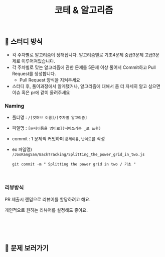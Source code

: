 <div align="center">
  <h1>코테 & 알고리즘</h1>


<br/>

</div>

## 📌 스터디 방식

- 각 주차별로 알고리즘이 정해집니다. 알고리즘별로 기초4문제 중급3문제 고급3문제로 이루어져있습니다.
- 각 주차별로 맞는 알고리즘에 관한 문제를 5문제 이상 풀어서 Commit하고 Pull Request를 생성합니다.
  - Pull Request 양식을 지켜주세요
- 스터디 후, 풀이과정에서 알게됐거나, 알고리즘에 대해서 좀 더 자세히 알고 싶으면 이슈 혹은 pr에 같이 올려주세요

### Naming

- 폴더명 : `/[깃허브 이름]/[주차별 알고리즘]`
- 파일명 : `[문제이름을 영어로](띄어쓰기는 _로 표현)`
- commit : 1 문제씩 커밋하며 `문제이름`, `난이도`를 작성

- ex 파일명) `/JooKangSan/BackTracking/Splitting_the_power_grid_in_two.js`

  `git commit -m " Splitting the power grid in two / 기초 " `

<br/>


### 리뷰방식

PR 제출시 랜덤으로 리뷰어를 할당하려고 해요.

개인적으로 원하는 리뷰어를 설정해도 좋아요.


<br/>

<br/>

<br/>

## 📝 문제 보러가기

